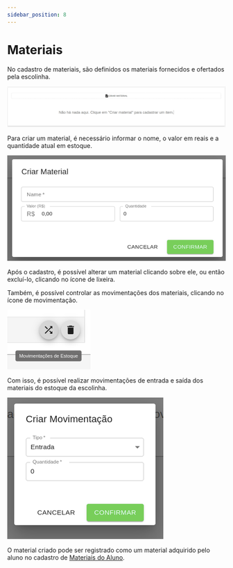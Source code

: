 ```yaml
---
sidebar_position: 8
---
```


# Materiais

No cadastro de materiais, são definidos os materiais fornecidos e ofertados pela escolinha.

![Alt text](lista-materiais.png)

Para criar um material, é necessário informar o nome, o valor em reais e a quantidade atual em estoque.

![Alt text](criar-material.png)

Após o cadastro, é possível alterar um material clicando sobre ele, ou então excluí-lo, clicando no ícone de lixeira.

Também, é possível controlar as movimentações dos materiais, clicando no ícone de movimentação.

![Alt text](movimentacao-material.png)

Com isso, é possível realizar movimentações de entrada e saída dos materiais do estoque da escolinha.

![Alt text](criar-movimentacao.png)

O material criado pode ser registrado como um material adquirido pelo aluno no cadastro de [Materiais do Aluno](../Alunos/Materiais).